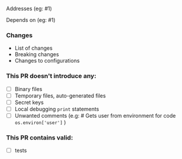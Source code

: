 Addresses (eg: #1)

Depends on (eg: #1)

### Changes

* List of changes
* Breaking changes
* Changes to configurations

### This PR doesn't introduce any:

- [ ] Binary files
- [ ] Temporary files, auto-generated files
- [ ] Secret keys
- [ ] Local debugging `print` statements
- [ ] Unwanted comments (e.g: \# Gets user from environment for code `os.environ['user']` )

### This PR contains valid:

- [ ] tests
